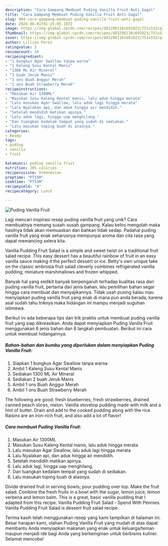 ```yaml
---
description: "Cara Gampang Membuat Puding Vanilla Fruit Anti Gagal"
title: "Cara Gampang Membuat Puding Vanilla Fruit Anti Gagal"
slug: 904-cara-gampang-membuat-puding-vanilla-fruit-anti-gagal
date: 2020-06-01T01:25:05.197Z
image: https://img-global.cpcdn.com/recipes/d83296116c691023/751x532cq70/puding-vanilla-fruit-foto-resep-utama.jpg
thumbnail: https://img-global.cpcdn.com/recipes/d83296116c691023/751x532cq70/puding-vanilla-fruit-foto-resep-utama.jpg
cover: https://img-global.cpcdn.com/recipes/d83296116c691023/751x532cq70/puding-vanilla-fruit-foto-resep-utama.jpg
author: Lillian Perez
ratingvalue: 5
reviewcount: 10
recipeingredient:
- "1 bungkus Agar Swallow tanpa warna"
- "1 Kaleng Susu Kental Manis"
- "1300 ML Air Mineral"
- "2 buah Jeruk Manis"
- "1 ons Buah Anggur Merah"
- "1 ons Buah Strawberry Merah"
recipeinstructions:
- "Masukan Air 1300ML"
- "Masukan Susu Kaleng Kental manis, lalu aduk hingga merata"
- "Lalu masukan Agar Swallow, lalu aduk lagi hingga merata"
- "Lalu Nyalakan api, dan aduk hingga air mendidih."
- "Setelah mendidih matikan apinya."
- "Lalu aduk lagi, hingga uap menghilang."
- "Dan tuangkan kedalam tempat yang sudah di sediakan."
- "Lalu masukan toping buah di atasnya."
categories:
- Resep
tags:
- puding
- vanilla
- fruit

katakunci: puding vanilla fruit 
nutrition: 205 calories
recipecuisine: Indonesian
preptime: "PT15M"
cooktime: "PT53M"
recipeyield: "4"
recipecategory: Lunch

---
```



![Puding Vanilla Fruit](https://img-global.cpcdn.com/recipes/d83296116c691023/751x532cq70/puding-vanilla-fruit-foto-resep-utama.jpg)

Lagi mencari inspirasi resep puding vanilla fruit yang unik? Cara membuatnya memang susah-susah gampang. Kalau keliru mengolah maka hasilnya tidak akan memuaskan dan bahkan tidak sedap. Padahal puding vanilla fruit yang enak seharusnya mempunyai aroma dan cita rasa yang dapat memancing selera kita.

Vanilla Pudding Fruit Salad is a simple and sweet twist on a traditional fruit salad recipe. This easy dessert has a beautiful rainbow of fruit in an easy vanilla sauce making it the perfect dessert or ice. Betty&#39;s own unique take on the classic ambrosia fruit salad cleverly combines refrigerated vanilla pudding, miniature marshmallows and frozen whipped.

Banyak hal yang sedikit banyak berpengaruh terhadap kualitas rasa dari puding vanilla fruit, pertama dari jenis bahan, lalu pemilihan bahan segar hingga cara membuat dan menyajikannya. Tidak usah pusing kalau mau menyiapkan puding vanilla fruit yang enak di mana pun anda berada, karena asal sudah tahu triknya maka hidangan ini mampu menjadi suguhan istimewa.


Berikut ini ada beberapa tips dan trik praktis untuk membuat puding vanilla fruit yang siap dikreasikan. Anda dapat menyiapkan Puding Vanilla Fruit menggunakan 6 jenis bahan dan 8 langkah pembuatan. Berikut ini cara untuk membuat hidangannya.

<!--inarticleads1-->

##### Bahan-bahan dan bumbu yang diperlukan dalam menyiapkan Puding Vanilla Fruit:

1. Siapkan 1 bungkus Agar Swallow tanpa warna
1. Ambil 1 Kaleng Susu Kental Manis
1. Sediakan 1300 ML Air Mineral
1. Sediakan 2 buah Jeruk Manis
1. Ambil 1 ons Buah Anggur Merah
1. Ambil 1 ons Buah Strawberry Merah


The following are good: fresh blueberries, fresh strawberries, drained canned peach slices, melon. Vanilla stovetop pudding made with milk and a hint of butter. Drain and add to the cooked pudding along with the rice. Raisins are an iron-rich fruit, and also add a lot of flavor! 

<!--inarticleads2-->

##### Cara membuat Puding Vanilla Fruit:

1. Masukan Air 1300ML
1. Masukan Susu Kaleng Kental manis, lalu aduk hingga merata
1. Lalu masukan Agar Swallow, lalu aduk lagi hingga merata
1. Lalu Nyalakan api, dan aduk hingga air mendidih.
1. Setelah mendidih matikan apinya.
1. Lalu aduk lagi, hingga uap menghilang.
1. Dan tuangkan kedalam tempat yang sudah di sediakan.
1. Lalu masukan toping buah di atasnya.


Divide drained fruit in serving bowls; pour pudding over top. Make the fruit salad: Combine the fresh fruits in a bowl with the sugar, lemon juice, lemon verbena and lemon balm. This is a great, basic vanilla pudding that I adapted from this recipe. Vanilla Pudding Fruit Salad - Spend With Pennies. Vanilla Pudding Fruit Salad is dessert fruit salad recipe. 

Terima kasih telah menggunakan resep yang kami tampilkan di halaman ini. Besar harapan kami, olahan Puding Vanilla Fruit yang mudah di atas dapat membantu Anda menyiapkan makanan yang enak untuk keluarga/teman maupun menjadi ide bagi Anda yang berkeinginan untuk berbisnis kuliner. Selamat mencoba!
